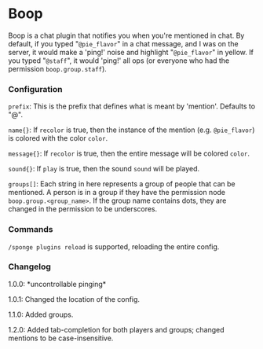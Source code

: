 # Boop

Boop is a chat plugin that notifies you when you're mentioned in chat. By default, if you typed "`@pie_flavor`" in a chat message, and I was on the server, it would make a 'ping!' noise and highlight "`@pie_flavor`" in yellow. If you typed "`@staff`", it would 'ping!' all ops (or everyone who had the permission `boop.group.staff`).

### Configuration

`prefix`: This is the prefix that defines what is meant by 'mention'. Defaults to "@".

`name{}`: If `recolor` is true, then the instance of the mention (e.g. `@pie_flavor`) is colored with the color `color`.

`message{}`: If `recolor` is true, then the entire message will be colored `color`.

`sound{}`: If `play` is true, then the sound `sound` will be played.

`groups[]`: Each string in here represents a group of people that can be mentioned. A person is in a group if they have the permission node `boop.group.<group_name>`. If the group name contains dots, they are changed in the permission to be underscores.

### Commands

`/sponge plugins reload` is supported, reloading the entire config.

### Changelog

1.0.0: \*uncontrollable pinging\*

1.0.1: Changed the location of the config.

1.1.0: Added groups.

1.2.0: Added tab-completion for both players and groups; changed mentions to be case-insensitive.
